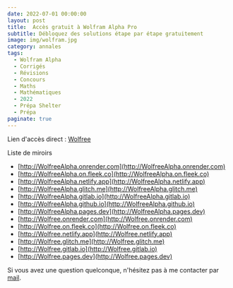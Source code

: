 ```yaml
---
date: 2022-07-01 00:00:00
layout: post
title:  Accès gratuit à Wolfram Alpha Pro
subtitle: Débloquez des solutions étape par étape gratuitement
image: img/wolfram.jpg
category: annales
tags:
  - Wolfram Alpha
  - Corrigés
  - Révisions
  - Concours
  - Maths
  - Mathématiques
  - 2022
  - Prépa Shelter
  - Prépa
paginate: true
---
```


Lien d'accès direct : [Wolfree](https://wolfreealpha.github.io/input/index.html)

Liste de miroirs 

- [http://WolfreeAlpha.onrender.com](http://WolfreeAlpha.onrender.com)
- [http://WolfreeAlpha.on.fleek.co](http://WolfreeAlpha.on.fleek.co)
- [http://WolfreeAlpha.netlify.app](http://WolfreeAlpha.netlify.app)
- [http://WolfreeAlpha.glitch.me](http://WolfreeAlpha.glitch.me)
- [http://WolfreeAlpha.gitlab.io](http://WolfreeAlpha.gitlab.io)
- [http://WolfreeAlpha.github.io](http://WolfreeAlpha.github.io)
- [http://WolfreeAlpha.pages.dev](http://WolfreeAlpha.pages.dev)
- [http://Wolfree.onrender.com](http://Wolfree.onrender.com)
- [http://Wolfree.on.fleek.co](http://Wolfree.on.fleek.co)
- [http://Wolfree.netlify.app](http://Wolfree.netlify.app)
- [http://Wolfree.glitch.me](http://Wolfree.glitch.me)
- [http://Wolfree.gitlab.io](http://Wolfree.gitlab.io)
- [http://Wolfree.pages.dev](http://Wolfree.pages.dev)

Si vous avez une question quelconque, n'hésitez pas à me contacter par [mail](https://www.prepashelter.com/contact/).
